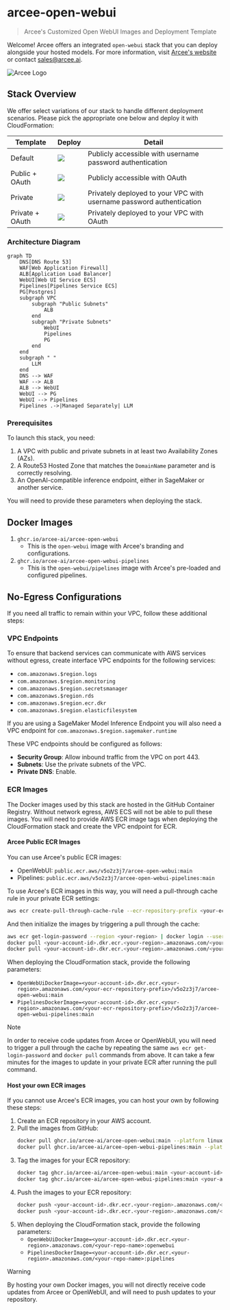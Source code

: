 # arcee-open-webui
> Arcee's Customized Open WebUI Images and Deployment Template

Welcome! Arcee offers an integrated `open-webui` stack that you can deploy alongside your hosted models. For more information, visit [Arcee's website](https://www.arcee.ai/) or contact [sales@arcee.ai](mailto:sales@arcee.ai).

![Arcee Logo](https://cdn.prod.arcee.ai/images/logo/Logo_Default.png)

## Stack Overview
We offer select variations of our stack to handle different deployment scenarios. Please pick the appropriate one below and deploy it with CloudFormation:

| Template | Deploy | Detail |
|----|----|----|
| Default | <a href="https://console.aws.amazon.com/cloudformation/home?region=us-east-2#/stacks/quickcreate?templateURL=https://arcee-public-us-east-2-prod.s3.us-east-2.amazonaws.com/cfn/latest/openwebui.json"><img src="https://s3.amazonaws.com/cloudformation-examples/cloudformation-launch-stack.png" /></a> | Publicly accessible with username password authentication |
| Public + OAuth | <a href="https://console.aws.amazon.com/cloudformation/home?region=us-east-2#/stacks/quickcreate?templateURL=https://arcee-public-us-east-2-prod.s3.us-east-2.amazonaws.com/cfn/latest/openwebui-oauth.json"><img src="https://s3.amazonaws.com/cloudformation-examples/cloudformation-launch-stack.png" /></a> | Publicly accessible with OAuth |
| Private | <a href="https://console.aws.amazon.com/cloudformation/home?region=us-east-2#/stacks/quickcreate?templateURL=https://arcee-public-us-east-2-prod.s3.us-east-2.amazonaws.com/cfn/latest/openwebui-private.json"><img src="https://s3.amazonaws.com/cloudformation-examples/cloudformation-launch-stack.png" /></a> | Privately deployed to your VPC with username password authentication |
| Private  + OAuth| <a href="https://console.aws.amazon.com/cloudformation/home?region=us-east-2#/stacks/quickcreate?templateURL=https://arcee-public-us-east-2-prod.s3.us-east-2.amazonaws.com/cfn/latest/openwebui-private-oauth.json"><img src="https://s3.amazonaws.com/cloudformation-examples/cloudformation-launch-stack.png" /></a> | Privately deployed to your VPC with OAuth |


### Architecture Diagram
```mermaid
graph TD
    DNS[DNS Route 53]
    WAF[Web Application Firewall]
    ALB[Application Load Balancer]
    WebUI[Web UI Service ECS]
    Pipelines[Pipelines Service ECS]
    PG[Postgres]
    subgraph VPC
        subgraph "Public Subnets"
            ALB
        end
        subgraph "Private Subnets"
            WebUI
            Pipelines
            PG
        end
    end
    subgraph " "
        LLM
    end
    DNS --> WAF
    WAF --> ALB
    ALB --> WebUI
    WebUI --> PG
    WebUI --> Pipelines
    Pipelines .->|Managed Separately| LLM
```

### Prerequisites
To launch this stack, you need:
1. A VPC with public and private subnets in at least two Availability Zones (AZs).
2. A Route53 Hosted Zone that matches the `DomainName` parameter and is correctly resolving.
3. An OpenAI-compatible inference endpoint, either in SageMaker or another service.

You will need to provide these parameters when deploying the stack.

## Docker Images
1. `ghcr.io/arcee-ai/arcee-open-webui`
   - This is the `open-webui` image with Arcee's branding and configurations.
2. `ghcr.io/arcee-ai/arcee-open-webui-pipelines`
   - This is the `open-webui/pipelines` image with Arcee's pre-loaded and configured pipelines.

## No-Egress Configurations
If you need all traffic to remain within your VPC, follow these additional steps:

### VPC Endpoints
To ensure that backend services can communicate with AWS services without egress, create interface VPC endpoints for the following services:
- `com.amazonaws.$region.logs`
- `com.amazonaws.$region.monitoring`
- `com.amazonaws.$region.secretsmanager`
- `com.amazonaws.$region.rds`
- `com.amazonaws.$region.ecr.dkr`
- `com.amazonaws.$region.elasticfilesystem`

If you are using a SageMaker Model Inference Endpoint you will also need a VPC endpoint for `com.amazonaws.$region.sagemaker.runtime`

These VPC endpoints should be configured as follows:
- **Security Group**: Allow inbound traffic from the VPC on port 443.
- **Subnets**: Use the private subnets of the VPC.
- **Private DNS**: Enable.

### ECR Images
The Docker images used by this stack are hosted in the GitHub Container Registry. Without network egress, AWS ECS will not be able to pull these images. You will need to provide AWS ECR image tags when deploying the CloudFormation stack and create the VPC endpoint for ECR.

#### Arcee Public ECR Images
You can use Arcee's public ECR images:
- OpenWebUI: `public.ecr.aws/v5o2z3j7/arcee-open-webui:main`
- Pipelines: `public.ecr.aws/v5o2z3j7/arcee-open-webui-pipelines:main`

To use Arcee's ECR images in this way, you will need a pull-through cache rule in your private ECR settings:
```bash
aws ecr create-pull-through-cache-rule --ecr-repository-prefix <your-ecr-repository-prefix> --upstream-registry-url https://public.ecr.aws/
```

And then initialize the images by triggering a pull through the cache:
```bash
aws ecr get-login-password --region <your-region> | docker login --username AWS --password-stdin <your-account-id>.dkr.ecr.<your-region>.amazonaws.com
docker pull <your-account-id>.dkr.ecr.<your-region>.amazonaws.com/<your-ecr-repository-prefix>/v5o2z3j7/arcee-open-webui:main --platform linux/amd64
docker pull <your-account-id>.dkr.ecr.<your-region>.amazonaws.com/<your-ecr-repository-prefix>/v5o2z3j7/arcee-open-webui:main --platform linux/amd64
```

When deploying the CloudFormation stack, provide the following parameters:
  - `OpenWebUiDockerImage=<your-account-id>.dkr.ecr.<your-region>.amazonaws.com/<your-ecr-repository-prefix>/v5o2z3j7/arcee-open-webui:main`
  - `PipelinesDockerImage=<your-account-id>.dkr.ecr.<your-region>.amazonaws.com/<your-ecr-repository-prefix>/v5o2z3j7/arcee-open-webui-pipelines:main`

> [!NOTE]
> In order to receive code updates from Arcee or OpenWebUI, you will need to trigger a pull through the cache by repeating the same `aws ecr get-login-password` and `docker pull` commands from above. It can take a few minutes for the images to update in your private ECR after running the pull command.

#### Host your own ECR images
If you cannot use Arcee's ECR images, you can host your own by following these steps:
1. Create an ECR repository in your AWS account.
2. Pull the images from GitHub:
   ```bash
   docker pull ghcr.io/arcee-ai/arcee-open-webui:main --platform linux/amd64
   docker pull ghcr.io/arcee-ai/arcee-open-webui-pipelines:main --platform linux/amd64
   ```
3. Tag the images for your ECR repository:
   ```bash
   docker tag ghcr.io/arcee-ai/arcee-open-webui:main <your-account-id>.dkr.ecr.<your-region>.amazonaws.com/<your-repo-name>:openwebui
   docker tag ghcr.io/arcee-ai/arcee-open-webui-pipelines:main <your-account-id>.dkr.ecr.<your-region>.amazonaws.com/<your-repo-name>:pipelines
   ```
4. Push the images to your ECR repository:
   ```bash
   docker push <your-account-id>.dkr.ecr.<your-region>.amazonaws.com/<your-repo-name>:openwebui
   docker push <your-account-id>.dkr.ecr.<your-region>.amazonaws.com/<your-repo-name>:pipelines
   ```
5. When deploying the CloudFormation stack, provide the following parameters:
   - `OpenWebUiDockerImage=<your-account-id>.dkr.ecr.<your-region>.amazonaws.com/<your-repo-name>:openwebui`
   - `PipelinesDockerImage=<your-account-id>.dkr.ecr.<your-region>.amazonaws.com/<your-repo-name>:pipelines`

> [!WARNING]
> By hosting your own Docker images, you will not directly receive code updates from Arcee or OpenWebUI, and will need to push updates to your repository.
